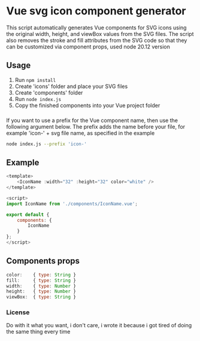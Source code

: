 # Vue svg icon component generator

This script automatically generates Vue components for SVG icons using the original width, height, and viewBox values ​​from the SVG files. The script also removes the stroke and fill attributes from the SVG code so that they can be customized via component props, used node 20.12 version

## Usage
1. Run ```npm install```
2. Create 'icons' folder and place your SVG files
3. Create 'components' folder
4. Run ```node index.js```
5. Copy the finished components into your Vue project folder

###

If you want to use a prefix for the Vue component name, then use the following argument below. The prefix adds the name before your file, for example 'icon-' + svg file name, as specified in the example
```sh
node index.js --prefix 'icon-'
```
## Example

```js
<template>
    <IconName :width="32" :height="32" color="white" />
</template>

<script>
import IconName from './components/IconName.vue';

export default {
    components: {
        IconName
    }
};
</script>
```

## Components props
```js
color:    { type: String }
fill:     { type: String }
width:    { type: Number }
height:   { type: Number }
viewBox:  { type: String }
```

### License
Do with it what you want, i don't care, i wrote it because i got tired of doing the same thing every time